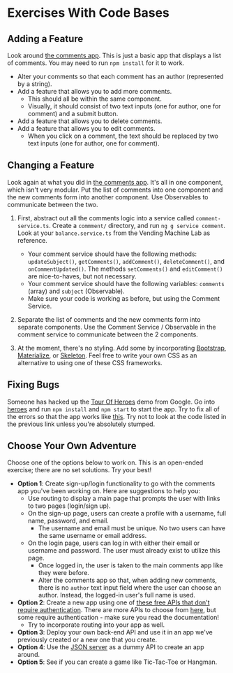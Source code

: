 # Exercises With Code Bases

<!--WDI4 1:35 introing to devs, 1:41 turning over to devs for independent work-->

## Adding a Feature

Look around [the comments app](comments/). This is just a basic app that displays a list of comments. You may need to run `npm install` for it to work.

- Alter your comments so that each comment has an author (represented by a string).
- Add a feature that allows you to add more comments.
    - This should all be within the same component.
    - Visually, it should consist of two text inputs (one for author, one for comment) and a submit button.
- Add a feature that allows you to delete comments.
- Add a feature that allows you to edit comments.
    - When you click on a comment, the text should be replaced by two text inputs (one for author, one for comment).


<!--WDI4 2:31 taking a break -->
<!--WDI4 2:42 coming back, few minutes to explain, then devs on their own at 2:46, let devs run with it till 4-->

## Changing a Feature

Look again at what you did in [the comments app](comments/). It's all in one component, which isn't very modular. Put the list of comments into one component and the new comments form into another component. Use Observables to communicate between the two.

1. First, abstract out all the comments logic into a service called `comment-service.ts`. Create a `commment/` directory, and run `ng g service comment`. Look at your `balance.service.ts` from the Vending Machine Lab as reference.
    - Your comment service should have the following methods: `updateSubject()`, `getComments()`, `addComment()`, `deleteComment()`, and `onCommentUpdated()`. The methods `setComments()` and `editComment()` are nice-to-haves, but not necessary.
    - Your comment service should have the following variables: `comments` (array) and `subject` (Observable).
    - Make sure your code is working as before, but using the Comment Service.

2. Separate the list of comments and the new comments form into separate components. Use the Comment Service / Observable in the comment service to communicate between the 2 components.

3. At the moment, there's no styling. Add some by incorporating [Bootstrap](http://getbootstrap.com/), [Materialize](http://materializecss.com/), or [Skeleton](http://getskeleton.com/). Feel free to write your own CSS as an alternative to using one of these CSS frameworks.

## Fixing Bugs

Someone has hacked up the [Tour Of Heroes](https://angular.io/tutorial/toh-pt5) demo from Google. Go into [heroes](heroes/) and run `npm install` and `npm start` to start the app. Try to fix all of the errors so that the app works like [this](https://den-materials.github.io/tour-of-heroes-dist). Try not to look at the code listed in the previous link unless you're absolutely stumped.

## Choose Your Own Adventure

Choose one of the options below to work on. This is an open-ended exercise; there are no set solutions. Try your best!

- **Option 1**: Create sign-up/login functionality to go with the comments app you've been working on. Here are suggestions to help you:
  - Use routing to display a main page that prompts the user with links to two pages (login/sign up).
  - On the sign-up page, users can create a profile with a username, full name, password, and email.
    - The username and email must be unique. No two users can have the same username or email address.
  - On the login page, users can log in with either their email or username and password. The user must already exist to utilize this page.
    - Once logged in, the user is taken to the main comments app like they were before.
    - Alter the comments app so that, when adding new comments, there is no `author` text input field where the user can choose an author. Instead, the logged-in user's full name is used.
- **Option 2**: Create a new app using one of [these free APIs that don't require authentication](https://shkspr.mobi/blog/2016/05/easy-apis-without-authentication/). There are more APIs to choose from [here](https://github.com/toddmotto/public-apis), but some require authentication - make sure you read the documentation!
  - Try to incorporate routing into your app as well.
- **Option 3**: Deploy your own back-end API and use it in an app we've previously created or a new one that you create.
- **Option 4**: Use the [JSON server](https://github.com/typicode/json-server) as a dummy API to create an app around.
- **Option 5**: See if you can create a game like Tic-Tac-Toe or Hangman.
